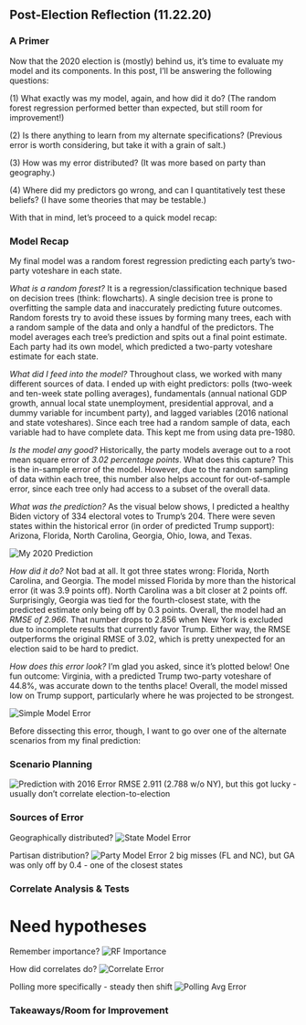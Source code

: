 ## Post-Election Reflection (11.22.20)

### A Primer

Now that the 2020 election is (mostly) behind us, it’s time to evaluate my model and its components. In this post, I’ll be answering the following questions:

(1) What exactly was my model, again, and how did it do? (The random forest regression performed better than expected, but still room for improvement!)

(2) Is there anything to learn from my alternate specifications? (Previous error is worth considering, but take it with a grain of salt.)

(3) How was my error distributed? (It was more based on party than geography.)

(4) Where did my predictors go wrong, and can I quantitatively test these beliefs? (I have some theories that may be testable.)

With that in mind, let’s proceed to a quick model recap:

### Model Recap

My final model was a random forest regression predicting each party’s two-party voteshare in each state.

*What is a random forest?* It is a regression/classification technique based on decision trees (think: flowcharts). A single decision tree is prone to overfitting the sample data and inaccurately predicting future outcomes. Random forests try to avoid these issues by forming many trees, each with a random sample of the data and only a handful of the predictors. The model averages each tree’s prediction and spits out a final point estimate. Each party had its own model, which predicted a two-party voteshare estimate for each state.

*What did I feed into the model?* Throughout class, we worked with many different sources of data. I ended up with eight predictors: polls (two-week and ten-week state polling averages), fundamentals (annual national GDP growth, annual local state unemployment, presidential approval, and a dummy variable for incumbent party), and lagged variables (2016 national and state voteshares). Since each tree had a random sample of data, each variable had to have complete data. This kept me from using data pre-1980.

*Is the model any good?* Historically, the party models average out to a root mean square error of *3.02 percentage points*. What does this capture? This is the in-sample error of the model. However, due to the random sampling of data within each tree, this number also helps account for out-of-sample error, since each tree only had access to a subset of the overall data.

*What was the prediction?* As the visual below shows, I predicted a healthy Biden victory of 334 electoral votes to Trump’s 204. There were seven states within the historical error (in order of predicted Trump support): Arizona, Florida, North Carolina, Georgia, Ohio, Iowa, and Texas.

![My 2020 Prediction](../Plots/final_pv2p.png)

*How did it do?* Not bad at all. It got three states wrong: Florida, North Carolina, and Georgia. The model missed Florida by more than the historical error (it was 3.9 points off). North Carolina was a bit closer at 2 points off. Surprisingly, Georgia was tied for the fourth-closest state, with the predicted estimate only being off by 0.3 points. Overall, the model had an *RMSE of 2.966*. That number drops to 2.856 when New York is excluded due to incomplete results that currently favor Trump. Either way, the RMSE outperforms the original RMSE of 3.02, which is pretty unexpected for an election said to be hard to predict.

*How does this error look?* I’m glad you asked, since it’s plotted below! One fun outcome: Virginia, with a predicted Trump two-party voteshare of 44.8%, was accurate down to the tenths place! Overall, the model missed low on Trump support, particularly where he was projected to be strongest.

![Simple Model Error](../Plots/simpleerror.png)

Before dissecting this error, though, I want to go over one of the alternate scenarios from my final prediction:

### Scenario Planning

![Prediction with 2016 Error](../Plots/final_error.png)
RMSE 2.911 (2.788 w/o NY), but this got lucky - usually don’t correlate election-to-election

### Sources of Error

Geographically distributed?
![State Model Error](../Plots/errormap20.png)

Partisan distribution?
![Party Model Error](../Plots/boxplot.png)
2 big misses (FL and NC), but GA was only off by 0.4 - one of the closest states

### Correlate Analysis & Tests
# Need hypotheses

Remember importance?
![RF Importance](../Plots/importance.png)

How did correlates do?
![Correlate Error](../Plots/correlates.png)

Polling more specifically - steady then shift
![Polling Avg Error](../Plots/pollavg.png)

### Takeaways/Room for Improvement
